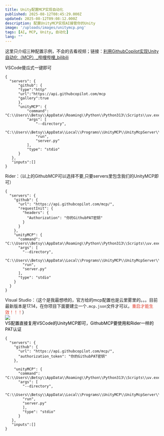 ```yaml
---
title: Unity配置MCP实现自动化
published: 2025-08-12T08:45:29.000Z
updated: 2025-08-12T09:08:12.000Z
description: 配置UnityMCP实现AI接管你的Unity
image: '/uploads/images/unitymcp.png'
tags: [AI, MCP, Unity, 自动化]
lang: ""
---
```


<p>这里只介绍三种配置示例，不会的去看视频；链接：<a href="https://www.bilibili.com/video/BV1gqtozaE4G/?vd_source=2eb5b7bd2c2ae3d60105b79832451ecc">利用GithubCopilot实现Unity自动化（MCP）_哔哩哔哩_bilibili</a></p>
<p>VSCode傻瓜式一键即可</p>
<div>
<div>
<pre><code>{</code><br><code>  "servers": {</code><br><code>      "github": {</code><br><code>      "type":"http"</code><br><code>      "url":"https://api.githubcopilot.com/mcp</code><br><code>      "gallery":true</code><br><code>      },</code><br><code>      "unityMCP": {</code><br><code>          "command": "C:\\Users\\Betsy\\AppData\\Roaming\\Python\\Python313\\Scripts\\uv.exe",</code><br><code>          "args": [</code><br><code>              "--directory",</code><br><code>              "C:\\Users\\Betsy\\AppData\\Local\\Programs\\UnityMCP\\UnityMcpServer\\src",</code><br><code>              "run",</code><br><code>              "server.py"</code><br><code>          ],</code><br><code>          "type": "stdio"</code><br><code>      }</code><br><code>   },<br>   "inputs":[]</code><br><code>}</code></pre>
</div>
<div>Rider：（以上的GithubMCP可以选择不要,只要servers里包含我们的UnityMCP即可）</div>
<div>
<div>
<pre><code>{</code><br><code>  "servers": {</code><br><code>    "github": {</code><br><code>      "url": "https://api.githubcopilot.com/mcp/",</code><br><code>      "requestInit": {</code><br><code>        "headers": {</code><br><code>          "Authorization": "你的GithubPAT密钥"</code><br><code>        }</code><br><code>      }</code><br><code>    },</code><br><code>    "unityMCP": {</code><br><code>      "command": "C:\\Users\\Betsy\\AppData\\Roaming\\Python\\Python313\\Scripts\\uv.exe",</code><br><code>      "args": [</code><br><code>        "--directory",</code><br><code>        "C:\\Users\\Betsy\\AppData\\Local\\Programs\\UnityMCP\\UnityMcpServer\\src",</code><br><code>        "run",</code><br><code>        "server.py"</code><br><code>      ],</code><br><code>      "type": "stdio"</code><br><code>    }</code><br><code>  }</code><br><code>}</code></pre>
</div>
</div>
<div>Visual Studio：（这个是我最想喷的，官方给的mcp配置也是云里雾里的。。。目前最新版本是17.14，在你项目下面要建立一个<code>.mcp.json</code>文件才可以，<span style="color: #e03e2d;">重启才能生效！！！<span style="color: #000000;">）</span></span></div>
<div><span style="color: #e03e2d;"><span style="color: #000000;"><img src="/uploads/images/image-1755016952760-375474964.png"></span></span></div>
<div><span style="color: #e03e2d;"><span style="color: #000000;">VS配置直接复用VSCode的UnityMCP即可，GithubMCP要使用和Rider一样的PAT认证</span></span></div>
<div>
<pre><code>{</code><br><code>  "servers": {</code><br><code>    "github": {</code><br><code>      "url": "https://api.githubcopilot.com/mcp/",</code><br><code>      "authorization_token": "你的GithubPAT密钥"</code><br><code>    },<br>                 </code><br><code>    "unityMCP": {</code><br><code>      "command": "C:\\Users\\Betsy\\AppData\\Roaming\\Python\\Python313\\Scripts\\uv.exe",</code><br><code>      "args": [</code><br><code>        "--directory",</code><br><code>        "C:\\Users\\Betsy\\AppData\\Local\\Programs\\UnityMCP\\UnityMcpServer\\src",</code><br><code>        "run",</code><br><code>        "server.py"</code><br><code>        ],</code><br><code>        "type": "stdio"</code><br><code>      }</code><br><code>   },<br>   "inputs":[]</code><br><code>}</code></pre>
</div>
</div>
